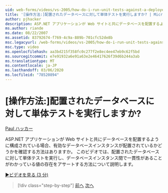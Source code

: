 ```yaml
---
uid: web-forms/videos/vs-2005/how-do-i-run-unit-tests-against-a-deployed-database
title: '[操作方法:]配置されたデータベースに対して単体テストを実行しますか? | Microsoft Docs'
author: pjhacker
description: ASP.NET アプリケーションが Web サイトと共にデータベースを配置するように構成されている場合は、有効なデータベースインスタンスが配置されているかどうかを確認する方法があり?...
ms.author: riande
ms.date: 08/22/2007
ms.assetid: 83792674-f769-4c9a-889b-701cfc52de8b
msc.legacyurl: /web-forms/videos/vs-2005/how-do-i-run-unit-tests-against-a-deployed-database
msc.type: video
ms.openlocfilehash: aa3bd215f358fc0c277f2e8ec4ee47eb9c62f5bd
ms.sourcegitcommit: e7e91932a6e91a63e2e46417626f39d6b244a3ab
ms.translationtype: MT
ms.contentlocale: ja-JP
ms.lasthandoff: 03/06/2020
ms.locfileid: "78520894"
---
```

# <a name="how-do-i-run-unit-tests-against-a-deployed-database"></a>[操作方法:]配置されたデータベースに対して単体テストを実行しますか?

[Paul ハッカー](https://github.com/pjhacker)

ASP.NET アプリケーションが Web サイトと共にデータベースを配置するように構成されている場合、有効なデータベースインスタンスが配置されているかどうかを確認する方法はありますか。 このビデオでは、配置されたデータベースに対して単体テストを実行し、データベースインスタンス間で一貫性があることがわかっている値の存在をアサートする方法について説明します。

[&#9654;ビデオを見る (3 分)](https://channel9.msdn.com/Blogs/ASP-NET-Site-Videos/how-do-i-run-unit-tests-against-a-deployed-database)

> [!div class="step-by-step"]
> [前へ](how-do-i-deploy-a-web-application-during-a-team-build.md)
> [次へ](how-do-i-enable-code-coverage-and-profiling-in-production-applications.md)
